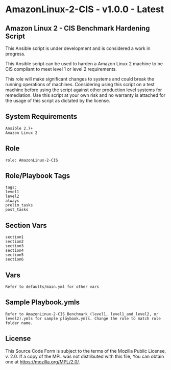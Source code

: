 # AmazonLinux-2-CIS - v1.0.0 - Latest

## Amazon Linux 2 - CIS Benchmark Hardening Script

This Ansible script is under development and is considered a work in progress.

This Ansible script can be used to harden a Amazon Linux 2 machine to be CIS compliant to meet level 1 or level 2 requirements.

This role will make significant changes to systems and could break the running operations of machines. Considering using this script on a test machine before using the script against other production level systems for remediation. Use this script at your own risk and no warranty is attached for the usage of this script as dictated by the license.

## System Requirements
```
Ansible 2.7+
Amazon Linux 2
```
## Role
```
role: AmazonLinux-2-CIS
```
## Role/Playbook Tags
```
tags: 
level1
level2
always
prelim_tasks
post_tasks
```
## Section Vars
```
section1
section2
section3
section4
section5
section6
```
## Vars
```
Refer to defaults/main.yml for other vars
```
## Sample Playbook.ymls
```
Refer to AmazonLinux-2-CIS_Benchmark_(level1, level1_and_level2, or level2).ymls for sample playbook.ymls. Change the role to match role folder name.
```
## License
This Source Code Form is subject to the terms of the Mozilla Public
License, v. 2.0. If a copy of the MPL was not distributed with this
file, You can obtain one at https://mozilla.org/MPL/2.0/.